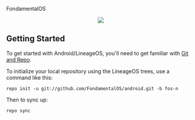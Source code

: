 FondamentalOS

<center><img src="https://raw.githubusercontent.com/FondamentalOS/fos-pictures/master/android_icons/Android_Nougat.png"/></center>

Getting Started
---------------

To get started with Android/LineageOS, you'll need to get
familiar with [Git and Repo](https://source.android.com/source/using-repo.html).

To initialize your local repository using the LineageOS trees, use a command like this:

    repo init -u git://github.com/FondamentalOS/android.git -b fos-n

Then to sync up:

    repo sync
